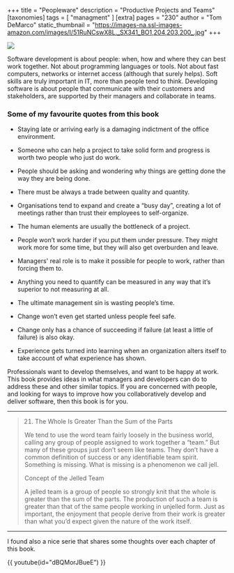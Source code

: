 +++
title = "Peopleware"
description = "Productive Projects and Teams"
[taxonomies]
tags = [ "managment" ]
[extra]
pages = "230"
author = "Tom DeMarco"
static_thumbnail = "https://images-na.ssl-images-amazon.com/images/I/51RuNCswX8L._SX341_BO1,204,203,200_.jpg"
+++

<a target="_blank"  href="https://www.amazon.de/gp/product/0321934113/ref=as_li_tl?ie=UTF8&camp=1638&creative=6742&creativeASIN=0321934113&linkCode=as2&tag=chemaclass-21&linkId=a10213bcc6a915c2ead790941a89dea2">
    <img border="0" src="https://images-na.ssl-images-amazon.com/images/I/51RuNCswX8L._SX341_BO1,204,203,200_.jpg" >
</a>

<!-- more -->

Software development is about people: when, how and where they can best work together. Not about programming languages
or tools. Not about fast computers, networks or internet access (although that surely helps). Soft skills are truly
important in IT, more than people tend to think. Developing software is about people that communicate with their
customers and stakeholders, are supported by their managers and collaborate in teams.

### Some of my favourite quotes from this book

- Staying late or arriving early is a damaging indictment of the office environment.
- Someone who can help a project to take solid form and progress is worth two people who just do work. 
- People should be asking and wondering why things are getting done the way they are being done.
- There must be always a trade between quality and quantity.

- Organisations tend to expand and create a “busy day”, creating a lot of meetings rather than trust their employees to self-organize.
- The human elements are usually the bottleneck of a project.
- People won’t work harder if you put them under pressure. They might work more for some time, but they will also get overburden and leave.
- Managers' real role is to make it possible for people to work, rather than forcing them to.

- Anything you need to quantify can be measured in any way that it’s superior to not measuring at all.
- The ultimate management sin is wasting people’s time.
- Change won’t even get started unless people feel safe.
- Change only has a chance of succeeding if failure (at least a little of failure) is also okay.

- Experience gets turned into learning when an organization alters itself to take account of what experience has shown.

Professionals want to develop themselves, and want to be happy at work. This book provides ideas in what managers and
developers can do to address these and other similar topics. If you are concerned with people, and looking for ways to
improve how you collaboratively develop and deliver software, then this book is for you.

---

> 21. The Whole Is Greater Than the Sum of the Parts
> 
> We tend to use the word team fairly loosely in the business world, calling any group of people assigned to work 
> together a “team.” But many of these groups just don’t seem like teams. They don’t have a common definition 
> of success or any identifiable team spirit. Something is missing. What is missing is a phenomenon we call jell.
>
> Concept of the Jelled Team
>
> A jelled team is a group of people so strongly knit that the whole is greater than the sum of the parts.
> The production of such a team is greater than that of the same people working in unjelled form. Just as important, 
> the enjoyment that people derive from their work is greater than what you’d expect given the nature of the work itself.

---

I found also a nice serie that shares some thoughts over each chapter of this book.

{{ youtube(id="dBQMorJBueE") }}
